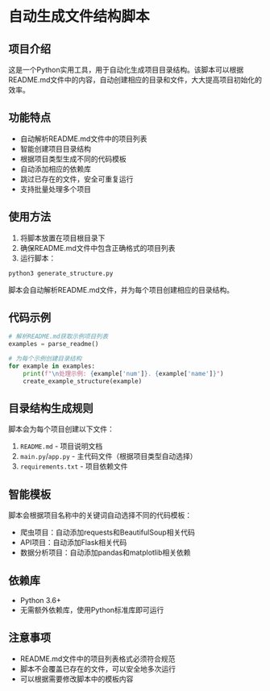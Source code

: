 # 自动生成文件结构脚本

## 项目介绍

这是一个Python实用工具，用于自动化生成项目目录结构。该脚本可以根据README.md文件中的内容，自动创建相应的目录和文件，大大提高项目初始化的效率。

## 功能特点

- 自动解析README.md文件中的项目列表
- 智能创建项目目录结构
- 根据项目类型生成不同的代码模板
- 自动添加相应的依赖库
- 跳过已存在的文件，安全可重复运行
- 支持批量处理多个项目

## 使用方法

1. 将脚本放置在项目根目录下
2. 确保README.md文件中包含正确格式的项目列表
3. 运行脚本：

```bash
python3 generate_structure.py
```

脚本会自动解析README.md文件，并为每个项目创建相应的目录结构。

## 代码示例

```python
# 解析README.md获取示例项目列表
examples = parse_readme()

# 为每个示例创建目录结构
for example in examples:
    print(f"\n处理示例: {example['num']}. {example['name']}")
    create_example_structure(example)
```

## 目录结构生成规则

脚本会为每个项目创建以下文件：

1. `README.md` - 项目说明文档
2. `main.py`/`app.py` - 主代码文件（根据项目类型自动选择）
3. `requirements.txt` - 项目依赖文件

## 智能模板

脚本会根据项目名称中的关键词自动选择不同的代码模板：

- 爬虫项目：自动添加requests和BeautifulSoup相关代码
- API项目：自动添加Flask相关代码
- 数据分析项目：自动添加pandas和matplotlib相关依赖

## 依赖库

- Python 3.6+
- 无需额外依赖库，使用Python标准库即可运行

## 注意事项

- README.md文件中的项目列表格式必须符合规范
- 脚本不会覆盖已存在的文件，可以安全地多次运行
- 可以根据需要修改脚本中的模板内容
